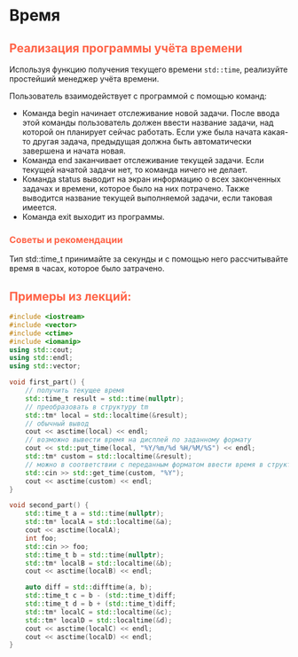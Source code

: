 # Время

## <font color="tomato">Реализация программы учёта времени</font>

Используя функцию получения текущего времени `std::time`, реализуйте простейший менеджер учёта времени.

Пользователь взаимодействует с программой с помощью команд:

* Команда begin начинает отслеживание новой задачи. 
После ввода этой команды пользователь должен ввести название задачи, над которой он планирует сейчас работать. 
Если уже была начата какая-то другая задача, предыдущая должна быть автоматически завершена и начата новая.
* Команда end заканчивает отслеживание текущей задачи. Если текущей начатой задачи нет, то команда ничего не делает.
* Команда status выводит на экран информацию о всех законченных задачах и времени, которое было на них потрачено. 
Также выводится название текущей выполняемой задачи, если таковая имеется.
* Команда exit выходит из программы.

### <font color="tomato">Советы и рекомендации</font>

Тип std::time_t принимайте за секунды и с помощью него рассчитывайте время в часах, которое было затрачено.

## <font color="tomato">Примеры из лекций:</font>

```c++
#include <iostream>
#include <vector>
#include <ctime>
#include <iomanip>
using std::cout;
using std::endl;
using std::vector;

void first_part() {
    // получить текущее время
    std::time_t result = std::time(nullptr);
    // преобразовать в структуру tm
    std::tm* local = std::localtime(&result);
    // обычный вывод
    cout << asctime(local) << endl;
    // возможно вывести время на дисплей по заданному формату
    cout << std::put_time(local, "%Y/%m/%d %H/%M/%S") << endl;
    std::tm* custom = std::localtime(&result);
    // можно в соответствии с переданным форматом ввести время в структуру
    std::cin >> std::get_time(custom, "%Y");
    cout << asctime(custom) << endl;
}

void second_part() {
    std::time_t a = std::time(nullptr);
    std::tm* localA = std::localtime(&a);
    cout << asctime(localA);
    int foo;
    std::cin >> foo;
    std::time_t b = std::time(nullptr);
    std::tm* localB = std::localtime(&b);
    cout << asctime(localB) << endl;

    auto diff = std::difftime(a, b);
    std::time_t c = b - (std::time_t)diff;
    std::time_t d = b + (std::time_t)diff;
    std::tm* localC = std::localtime(&c);
    std::tm* localD = std::localtime(&d);
    cout << asctime(localC) << endl;
    cout << asctime(localD) << endl;
}
```